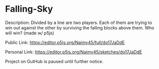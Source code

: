 # Falling-Sky
Description: Divided by a line are two players. Each of them are trying to win out against the other by surviving the falling blocks above them. Who will win? (made w/ p5js)

Public Link:
https://editor.p5js.org/Naimy45/full/do17JaDdE

Personal Link:
https://editor.p5js.org/Naimy45/sketches/do17JaDdE

Project on GutHub is paused until further notice.

